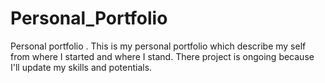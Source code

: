 # Personal_Portfolio
Personal portfolio .
This is my personal portfolio which describe my self from where I started and where I stand. There project is ongoing because I'll update my skills and potentials.

